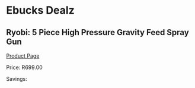 
# Ebucks Dealz
## Ryobi: 5 Piece High Pressure Gravity Feed Spray Gun
[Product Page](https://www.ebucks.com/web/shop/productSelected.do?prodId=335447318&catId=336131644)

Price: R699.00

Savings: 


	